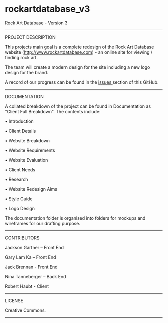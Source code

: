 # rockartdatabase_v3
Rock Art Database - Version 3

_________________________________________

PROJECT DESCRIPTION

This projects main goal is a complete redesign of the Rock Art Database website (http://www.rockartdatabase.com) - an online site for viewing / finding rock art.

The team will create a modern design for the site including a new logo design for the brand.

A record of our progress can be found in the [issues ](https://github.com/rhaubt/rockartdatabase_v3/issues)section of this GitHub.

_________________________________________

DOCUMENTATION

A collated breakdown of the project can be found in Documentation as "Client Full Breakdown". 
The contents include:

• Introduction

• Client Details

• Website Breakdown

• Website Requirements

• Website Evaluation

• Client Needs

• Research

• Website Redesign Aims

• Style Guide

• Logo Design	


The documentation folder is organised into folders for mockups and wireframes for our drafting purpose.

_________________________________________

CONTRIBUTORS

Jackson Gartner – Front End

Gary Lam Ka – Front End

Jack Brennan - Front End

Nina Tanneberger – Back End

Robert Haubt - Client

_________________________________________

LICENSE

Creative Commons.

_________________________________________
